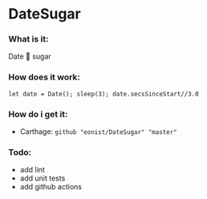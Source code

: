 # DateSugar

### What is it:
Date 🔸 sugar

### How does it work:
`let date = Date(); sleep(3); date.secsSinceStart//3.0`

### How do i get it:
- Carthage: `github "eonist/DateSugar" "master"` 

### Todo:
- add lint
- add unit tests
- add github actions
